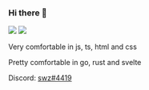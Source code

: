 ### Hi there 👋
![](https://github-readme-stats.vercel.app/api?username=swz-git&theme=dracula)
![](https://github-readme-stats.vercel.app/api/top-langs/?username=swz-git&layout=compact&theme=dracula)

Very comfortable in js, ts, html and css

Pretty comfortable in go, rust and svelte

Discord: [swz#4419](https://discord.com/users/212103205448843265)
<!--
**swz-git/swz-git** is a ✨ _special_ ✨ repository because its `README.md` (this file) appears on your GitHub profile.

Here are some ideas to get you started:

- 🔭 I’m currently working on ...
- 🌱 I’m currently learning ...
- 👯 I’m looking to collaborate on ...
- 🤔 I’m looking for help with ...
- 💬 Ask me about ...
- 📫 How to reach me: ...
- 😄 Pronouns: ...
- ⚡ Fun fact: ...
-->
